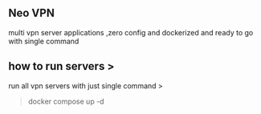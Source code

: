 Neo VPN 
-
multi vpn server applications ,zero config and dockerized and ready to go with single command


how to run servers > 
-
run all vpn servers with just single command > 
> docker compose up -d
